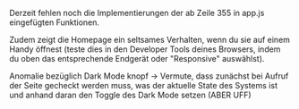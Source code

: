 Derzeit fehlen noch die Implementierungen der ab Zeile 355 in app.js eingefügten Funktionen.

Zudem zeigt die Homepage ein seltsames Verhalten, wenn du sie auf einem Handy öffnest (teste dies in den Developer Tools deines Browsers, indem du oben das entsprechende Endgerät oder "Responsive" auswählst).

Anomalie bezüglich Dark Mode knopf
-> Vermute, dass zunächst bei Aufruf der Seite gecheckt werden muss, was der aktuelle State des Systems ist und anhand daran den Toggle des Dark Mode setzen (ABER UFF)
